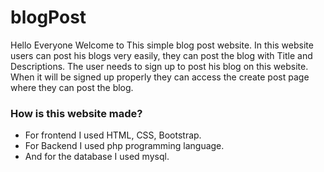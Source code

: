 # blogPost
<P>Hello Everyone Welcome to This simple blog post website. In this website users can post his blogs very easily, they can post the blog with Title and Descriptions. The user needs to sign up to post his blog on this website. When it will be signed up properly they can access the create post page where they can post the blog. </p>

<h3>How is this website made?</h3>
<ul> 
<li>For frontend I used HTML, CSS, Bootstrap.</li> 
<li>For Backend I used php programming language.</li> 
<li>And for the database I used mysql.</li> 
</ul>



